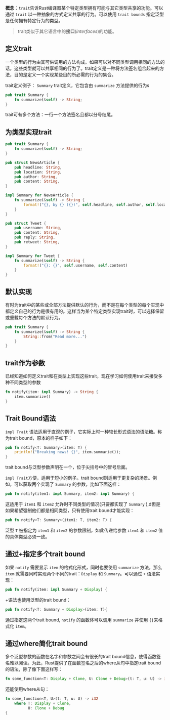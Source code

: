 **概念**：`trait`告诉Rust编译器某个特定类型拥有可能与其它类型共享的功能。可以通过 `trait` 以一种抽象的方式定义共享的行为。可以使用 `trait bounds` 指定泛型是任何拥有特定行为的类型。
> trait类似于其它语言中的**接口**(*interfaces*)的功能。
## 定义trait
一个类型的行为由其可供调用的方法构成。如果可以对不同类型调用相同的方法的话，这些类型就可以共享相同的行为了。trait定义是一种将方法签名组合起来的方法，目的是定义一个实现某些目的所必需的行为的集合。

trait定义例子：
`Summary` trait定义，它包含由 `summarize` 方法提供的行为s
```rust
pub trait Summary {
    fn summarize(&self) -> String;
}
```
trait可有多个方法：一行一个方法签名且都以分号结尾。
## 为类型实现trait
```rust
pub trait Summary {
    fn summarize(&self) -> String;
}

pub struct NewsArticle {
    pub headline: String,
    pub location: String,
    pub author: String,
    pub content: String,
}

impl Summary for NewsArticle {
    fn summarize(&self) -> String {
        format!("{}, by {} ({})", self.headline, self.author, self.location)
    }
}

pub struct Tweet {
    pub username: String,
    pub content: String,
    pub reply: String,
    pub retweet: String,
}

impl Summary for Tweet {
    fn summarize(&self) -> String {
        format!("{}: {}", self.username, self.content)
    }
}
```
## 默认实现
有时为trait中的某些或全部方法提供默认的行为，而不是在每个类型的每个实现中都定义自己的行为是很有用的。这样当为某个特定类型实现trait时，可以选择保留或重载每个方法的默认行为。
```rust
pub trait Summary {
    fn summarize(&self) -> String {
        String::from("Read more...")
    }
}
```
## trait作为参数
已经知道如何定义trait和在类型上实现这些trait，现在学习如何使用trait来接受多种不同类型的参数
```rust
fn notify(item: impl Summary) -> String {
    item.summarize()
}
```
## Trait Bound语法
`impl Trait` 语法适用于直观的例子，它实际上时一种较长形式语法的语法糖。称为trait bound，原本的样子如下：
```rust
pub fn notify<T: Summary>(item: T) {
    println!("Breaking news! {}", item.summarie());
}
```
trait bound与泛型参数声明在一个，位于尖括号中的冒号后面。

`impl Trait`方便，适用于短小的例子。trait bound则适用于更复杂的场景。例如，可以获取两个实现了 `Summary` 的参数，比如下面这样：
```rust
pub fn notify(item1: impl Summary, item2: impl Summary) {
```
这适用于 `item1` 和 `item2` 允许时不同类型的情况(只要都实现了 `Summary` ),d但是如果希望强制他们都是相同类型，只有使用trait bound才能实现：
```rust
pub fn notify<T: Summary>(item1: T, item2: T) {
```
泛型 `T` 被指定为 `item1` 和 `item2` 的参数限制，如此传递给参数 `item1` 和 `item2` 值的具体类型必须一致。
## 通过+指定多个trait bound
如果 `notify` 需要显示 `item` 的格式化形式，同时也要使用 `summarize` 方法，那么 `item` 就需要同时实现两个不同的trait：`Display` 和 `Summary`。可以通过 `+` 语法实现：
```rust
pub fn notify(item: impl Summary + Display) {
```
+语法也使用泛型的trait bound：
```rust
pub fn notify<T: Summary + Display>(item: T){
```
通过指定这两个trait bound, `notify` 的函数体可以调用 `summarize` 并使用 `{}`来格式化 `item`。
## 通过where简化trait bound
多个泛型参数的函数在名字和参数之间会有很长的trait bound信息，使得函数签名难以阅读。为此，Rust提供了在函数签名之后的where从句中指定trait bound的语法，除了像下面这样写：
```rust
fn some_function<T: Display + Clone, U: Clone + Debug>(t: T, u: U) -> i32{
```
还能使用where从句：
```rust
fn some_function<T, U>(t: T, u: U) -> i32
    where T: Display + Clone,
          U: Clone + Debug
{
```